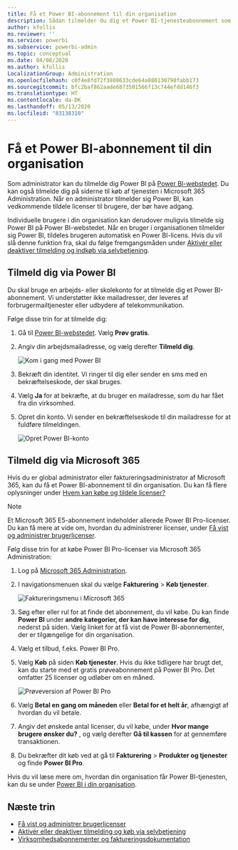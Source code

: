 ```yaml
---
title: Få et Power BI-abonnement til din organisation
description: Sådan tilmelder du dig et Power BI-tjenesteabonnement som administrator, og køber masselicenser.
author: kfollis
ms.reviewer: ''
ms.service: powerbi
ms.subservice: powerbi-admin
ms.topic: conceptual
ms.date: 04/08/2020
ms.author: kfollis
LocalizationGroup: Administration
ms.openlocfilehash: c0f4e8fd72f3808633cde64a880130798fabb173
ms.sourcegitcommit: bfc2baf862aade6873501566f13c744efdd146f3
ms.translationtype: HT
ms.contentlocale: da-DK
ms.lasthandoff: 05/13/2020
ms.locfileid: "83138310"
---
```

# <a name="get-a-power-bi-subscription-for-your-organization"></a>Få et Power BI-abonnement til din organisation

Som administrator kan du tilmelde dig Power BI på [Power BI-webstedet](https://powerbi.microsoft.com). Du kan også tilmelde dig på siderne til køb af tjenesten i Microsoft 365 Administration. Når en administrator tilmelder sig Power BI, kan vedkommende tildele licenser til brugere, der bør have adgang.

Individuelle brugere i din organisation kan derudover muligvis tilmelde sig Power BI på Power BI-webstedet. Når en bruger i organisationen tilmelder sig Power BI, tildeles brugeren automatisk en Power BI-licens. Hvis du vil slå denne funktion fra, skal du følge fremgangsmåden under [Aktivér eller deaktiver tilmelding og indkøb via selvbetjening](service-admin-disable-self-service.md).

## <a name="sign-up-through-power-bi"></a>Tilmeld dig via Power BI

Du skal bruge en arbejds- eller skolekonto for at tilmelde dig et Power BI-abonnement. Vi understøtter ikke mailadresser, der leveres af forbrugermailtjenester eller udbydere af telekommunikation.

Følge disse trin for at tilmelde dig:

1. Gå til [Power BI-webstedet](https://powerbi.microsoft.com). Vælg **Prøv gratis**.
2. Angiv din arbejdsmailadresse, og vælg derefter **Tilmeld dig**.

   ![Kom i gang med Power BI](media/service-admin-org-subscription/signup-get-started.png)

3. Bekræft din identitet. Vi ringer til dig eller sender en sms med en bekræftelseskode, der skal bruges.
4. Vælg **Ja** for at bekræfte, at du bruger en mailadresse, som du har fået fra din virksomhed.
5. Opret din konto. Vi sender en bekræftelseskode til din mailadresse for at fuldføre tilmeldingen.

   ![Opret Power BI-konto](media/service-admin-org-subscription/org-signup.png)

## <a name="sign-up-through-microsoft-365"></a>Tilmeld dig via Microsoft 365

Hvis du er global administrator eller faktureringsadministrator af Microsoft 365, kan du få et Power BI-abonnement til din organisation. Du kan få flere oplysninger under [Hvem kan købe og tildele licenser?](service-admin-licensing-organization.md#who-can-purchase-and-assign-licenses)

> [!NOTE]
>
> Et Microsoft 365 E5-abonnement indeholder allerede Power BI Pro-licenser. Du kan få mere at vide om, hvordan du administrerer licenser, under [Få vist og administrer brugerlicenser](service-admin-manage-licenses.md).
>
>

Følg disse trin for at købe Power BI Pro-licenser via Microsoft 365 Administration:

1. Log på [Microsoft 365 Administration](https://admin.microsoft.com).

2. I navigationsmenuen skal du vælge **Fakturering** > **Køb tjenester**.
  
   ![Faktureringsmenu i Microsoft 365](media/service-admin-org-subscription/m365-billing-menu.png)

3. Søg efter eller rul for at finde det abonnement, du vil købe. Du kan finde **Power BI** under **andre kategorier, der kan have interesse for dig**, nederst på siden. Vælg linket for at få vist de Power BI-abonnementer, der er tilgængelige for din organisation.

4. Vælg et tilbud, f.eks. Power BI Pro.

5. Vælg **Køb** på siden **Køb tjenester**. Hvis du ikke tidligere har brugt det, kan du starte med et gratis prøveabonnement på Power BI Pro. Det omfatter 25 licenser og udløber om en måned.

   ![Prøveversion af Power BI Pro](media/service-admin-org-subscription/m365-org-free-trial-pro.png)

6. Vælg **Betal en gang om måneden** eller **Betal for et helt år**, afhængigt af hvordan du vil betale.

7. Angiv det ønskede antal licenser, du vil købe, under **Hvor mange brugere ønsker du?** , og vælg derefter **Gå til kassen** for at gennemføre transaktionen.

8. Du bekræfter dit køb ved at gå til **Fakturering** > **Produkter og tjenester** og finde **Power BI Pro**.

Hvis du vil læse mere om, hvordan din organisation får Power BI-tjenesten, kan du se under [Power BI i din organisation](https://docs.microsoft.com/microsoft-365/admin/misc/power-bi-in-your-organization?view=o365-worldwide).

## <a name="next-steps"></a>Næste trin

- [Få vist og administrer brugerlicenser](service-admin-manage-licenses.md)
- [Aktivér eller deaktiver tilmelding og køb via selvbetjening](service-admin-disable-self-service.md)
- [Virksomhedsabonnementer og faktureringsdokumentation](https://docs.microsoft.com/microsoft-365/commerce/?view=o365-worldwide)
